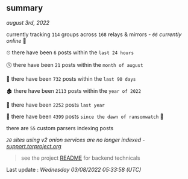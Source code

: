 
## summary
_august 3rd, 2022_

currently tracking `114` groups across `168` relays & mirrors - _`66` currently online_ 📡

⏲ there have been `6` posts within the `last 24 hours`

🕓 there have been `21` posts within the `month of august`

📅 there have been `732` posts within the `last 90 days`

🏚 there have been `2113` posts within the `year of 2022`

🚀 there have been `2252` posts `last year`

🦕 there have been `4399` posts `since the dawn of ransomwatch` 🐣

there are `55` custom parsers indexing posts

_`20` sites using v2 onion services are no longer indexed - [support.torproject.org](https://support.torproject.org/onionservices/v2-deprecation/)_

> see the project [README](https://github.com/jmousqueton/ransomwatch#readme) for backend technicals



Last update : _Wednesday 03/08/2022 05:33:58 (UTC)_

